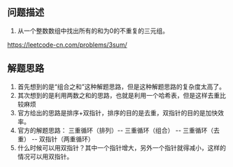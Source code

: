 ## 问题描述
1. 从一个整数数组中找出所有的和为0的不重复的三元组。

https://leetcode-cn.com/problems/3sum/
## 解题思路
1. 首先想到的是“组合之和”这种解题思路，但是这种解题思路的复杂度太高了。
2. 其次想到的是利用两数之和的思路，也就是利用一个哈希表，但是这样去重比较麻烦
3. 官方给出的思路是排序+双指针，排序的目的是去重，双指针的目的是加快效率。
1. 官方的解题思路： 三重循环（排列）-- 三重循环（组合） -- 三重循环（去重） -- 双指针（两重循环）
4. 什么时候可以用双指针？其中一个指针增大，另外一个指针就得减小，这样的情况可以用双指针。
